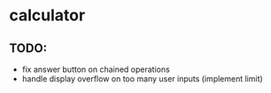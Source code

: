 # calculator

## TODO: 
* fix answer button on chained operations
* handle display overflow on too many user inputs (implement limit)
